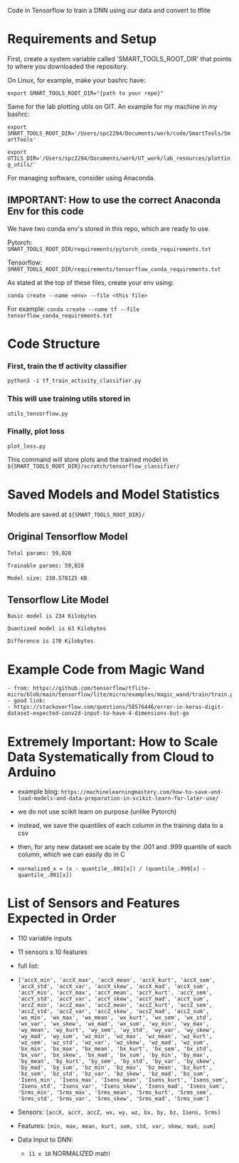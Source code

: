 Code in Tensorflow to train a DNN using our data and convert to tflite

# Requirements and Setup

First, create a system variable called 'SMART_TOOLS_ROOT_DIR' that points to where
you downloaded the repository.

On Linux, for example, make your bashrc have:

`export SMART_TOOLS_ROOT_DIR="{path to your repo}"`

Same for the lab plotting utils on GIT. An example for my machine in my bashrc:

`export SMART_TOOLS_ROOT_DIR='/Users/spc2294/Documents/work/code/SmartTools/SmartTools'`

`export UTILS_DIR='/Users/spc2294/Documents/work/UT_work/lab_resources/plotting_utils/'`

For managing software, consider using Anaconda.

## IMPORTANT: How to use the correct Anaconda Env for this code

We have two conda env's stored in this repo, which are ready to use. 

Pytorch: `SMART_TOOLS_ROOT_DIR/requirements/pytorch_conda_requirements.txt`

Tensorflow: `SMART_TOOLS_ROOT_DIR/requirements/tensorflow_conda_requirements.txt`

As stated at the top of these files, create your env using:

`conda create --name <env> --file <this file>`

For example:
`conda create --name tf --file tensorflow_conda_requirements.txt`

# Code Structure

### First, train the tf activity classifier
`python3 -i tf_train_activity_classifier.py`

### This will use training utils stored in
`utils_tensorflow.py`

### Finally, plot loss
`plot_loss.py`

This command will store plots and the trained model in `${SMART_TOOLS_ROOT_DIR}/scratch/tensorflow_classifier/`

# Saved Models and Model Statistics

Models are saved at `${SMART_TOOLS_ROOT_DIR}/`

## Original Tensorflow Model

    Total params: 59,028

    Trainable params: 59,028

    Model size: 230.578125 KB


## Tensorflow Lite Model
	
    Basic model is 234 Kilobytes

    Quantized model is 63 Kilobytes

    Difference is 170 Kilobytes

# Example Code from Magic Wand

    - from: https://github.com/tensorflow/tflite-micro/blob/main/tensorflow/lite/micro/examples/magic_wand/train/train.py
    - good link:
    - https://stackoverflow.com/questions/58576446/error-in-keras-digit-dataset-expected-conv2d-input-to-have-4-dimensions-but-go

# Extremely Important: How to Scale Data Systematically from Cloud to Arduino

- example blog: `https://machinelearningmastery.com/how-to-save-and-load-models-and-data-preparation-in-scikit-learn-for-later-use/`

- we do not use scikit learn on purpose (unlike Pytorch)
- instead, we save the quantiles of each column in the training data to a csv
- then, for any new dataset we scale by the .001 and .999 quantile of each column, which we can easily do in C

- `normalized_x = (x - quantile_.001[x]) / (quantile_.999[x] - quantile_.001[x])`

# List of Sensors and Features Expected in Order
- 110 variable inputs
- 11 sensors x 10 features
- full list: 

-  `['accX_min', 'accX_max', 'accX_mean', 'accX_kurt', 'accX_sem', 'accX_std', 'accX_var', 'accX_skew', 'accX_mad', 'accX_sum', 'accY_min', 'accY_max', 'accY_mean', 'accY_kurt', 'accY_sem', 'accY_std', 'accY_var', 'accY_skew', 'accY_mad', 'accY_sum', 'accZ_min', 'accZ_max', 'accZ_mean', 'accZ_kurt', 'accZ_sem', 'accZ_std', 'accZ_var', 'accZ_skew', 'accZ_mad', 'accZ_sum', 'wx_min', 'wx_max', 'wx_mean', 'wx_kurt', 'wx_sem', 'wx_std', 'wx_var', 'wx_skew', 'wx_mad', 'wx_sum', 'wy_min',
    'wy_max', 'wy_mean', 'wy_kurt', 'wy_sem', 'wy_std', 'wy_var', 'wy_skew', 'wy_mad', 'wy_sum', 'wz_min', 'wz_max', 'wz_mean', 'wz_kurt', 'wz_sem', 'wz_std', 'wz_var', 'wz_skew', 'wz_mad', 'wz_sum', 'bx_min', 'bx_max', 'bx_mean', 'bx_kurt', 'bx_sem', 'bx_std', 'bx_var', 'bx_skew', 'bx_mad', 'bx_sum', 'by_min', 'by_max', 'by_mean', 'by_kurt', 'by_sem', 'by_std', 'by_var', 'by_skew', 'by_mad', 'by_sum', 'bz_min', 'bz_max', 'bz_mean', 'bz_kurt', 'bz_sem', 'bz_std', 'bz_var', 'bz_skew', 'bz_mad',
    'bz_sum', 'Isens_min', 'Isens_max', 'Isens_mean', 'Isens_kurt', 'Isens_sem', 'Isens_std', 'Isens_var', 'Isens_skew', 'Isens_mad', 'Isens_sum', 'Srms_min', 'Srms_max', 'Srms_mean', 'Srms_kurt', 'Srms_sem', 'Srms_std', 'Srms_var', 'Srms_skew', 'Srms_mad', 'Srms_sum']`

- Sensors: `[accX, accY, accZ, wx, wy, wz, bx, by, bz, Isens, Srms]`
- Features: `[min, max, mean, kurt, sem, std, var, skew, mad, sum]`
- Data Input to DNN: 
    - `11 x 10` NORMALIZED matri  

